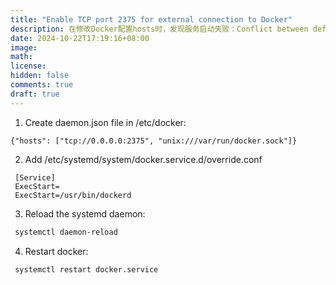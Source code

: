 ```yaml
---
title: "Enable TCP port 2375 for external connection to Docker"
description: 在修改Docker配置hosts时，发现服务启动失败：Conflict between default -H fd:// systemd config and daemon.json hosts config
date: 2024-10-22T17:19:16+08:00
image: 
math: 
license: 
hidden: false
comments: true
draft: true
---
```


1. Create daemon.json file in /etc/docker:
```
{"hosts": ["tcp://0.0.0.0:2375", "unix:///var/run/docker.sock"]}
```

2. Add /etc/systemd/system/docker.service.d/override.conf

```
 [Service]
 ExecStart=
 ExecStart=/usr/bin/dockerd
```
3. Reload the systemd daemon:
```bash
 systemctl daemon-reload
```
4. Restart docker:
```bash
 systemctl restart docker.service
```
